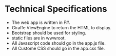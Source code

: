 # Technical Specifications

- The web app is written in F#.
- Giraffe ViewEngine to return the HTML to display.
- Bootstrap should be used for styling.
- static files are in wwwroot.
- All Javascript code should go in the app.js file.
- All Custome CSS should go in the app.css file.